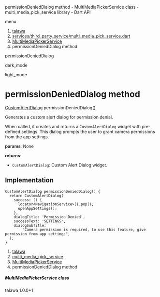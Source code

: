 




permissionDeniedDialog method - MultiMediaPickerService class - multi\_media\_pick\_service library - Dart API







menu

1. [talawa](../../index.html)
2. [services/third\_party\_service/multi\_media\_pick\_service.dart](../../services_third_party_service_multi_media_pick_service/services_third_party_service_multi_media_pick_service-library.html)
3. [MultiMediaPickerService](../../services_third_party_service_multi_media_pick_service/MultiMediaPickerService-class.html)
4. permissionDeniedDialog method

permissionDeniedDialog


dark\_mode

light\_mode




# permissionDeniedDialog method


[CustomAlertDialog](../../widgets_custom_alert_dialog/CustomAlertDialog-class.html)
permissionDeniedDialog()

Generates a custom alert dialog for permission denial.

When called, it creates and returns a `CustomAlertDialog` widget with pre-defined settings.
This dialog prompts the user to grant camera permissions from the app settings.

**params**:
None

**returns**:

* `CustomAlertDialog`: Custom Alert Dialog widget.

## Implementation

```
CustomAlertDialog permissionDeniedDialog() {
  return CustomAlertDialog(
    success: () {
      locator<NavigationService>().pop();
      openAppSettings();
    },
    dialogTitle: 'Permission Denied',
    successText: 'SETTINGS',
    dialogSubTitle:
        "Camera permission is required, to use this feature, give permission from app settings",
  );
}
```

 


1. [talawa](../../index.html)
2. [multi\_media\_pick\_service](../../services_third_party_service_multi_media_pick_service/services_third_party_service_multi_media_pick_service-library.html)
3. [MultiMediaPickerService](../../services_third_party_service_multi_media_pick_service/MultiMediaPickerService-class.html)
4. permissionDeniedDialog method

##### MultiMediaPickerService class





talawa
1.0.0+1






